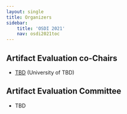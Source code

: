 ```yaml
---
layout: single
title: Organizers
sidebar:
    title: 'OSDI 2021'
    nav: osdi2021toc
---
```


## Artifact Evaluation co-Chairs

* [TBD](#) (University of TBD)

## Artifact Evaluation Committee

* TBD

